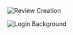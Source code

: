 ![Review Creation](https://media.giphy.com/media/Lp3PalvEQzvpzX1dsT/giphy.gif)

![Login Background](https://media.giphy.com/media/tKnIHjlXstqTqJI68Y/giphy.gif)
